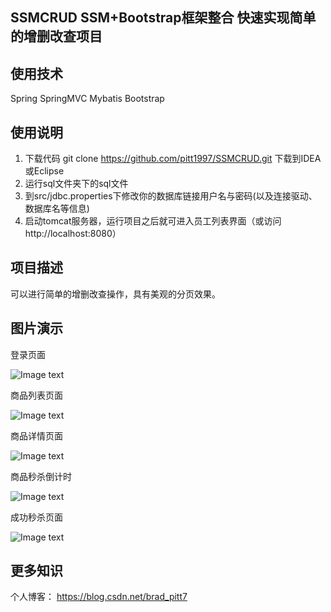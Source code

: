 ## SSMCRUD  SSM+Bootstrap框架整合  快速实现简单的增删改查项目

## 使用技术
Spring SpringMVC Mybatis Bootstrap

## 使用说明

1. 下载代码 git clone https://github.com/pitt1997/SSMCRUD.git 下载到IDEA或Eclipse
2. 运行sql文件夹下的sql文件
3. 到src/jdbc.properties下修改你的数据库链接用户名与密码(以及连接驱动、数据库名等信息)
4. 启动tomcat服务器，运行项目之后就可进入员工列表界面（或访问http://localhost:8080）

## 项目描述
可以进行简单的增删改查操作，具有美观的分页效果。

## 图片演示
登录页面

![Image text](https://github.com/pitt1997/miaosha_idea/blob/master/showimgs/login.png)

商品列表页面

![Image text](https://github.com/pitt1997/miaosha_idea/blob/master/showimgs/list.png)

商品详情页面

![Image text](https://github.com/pitt1997/miaosha_idea/blob/master/showimgs/goodsdetail.png)

商品秒杀倒计时

![Image text](https://github.com/pitt1997/miaosha_idea/blob/master/showimgs/wait.png)

成功秒杀页面

![Image text](https://github.com/pitt1997/miaosha_idea/blob/master/showimgs/miaoshasuccess.png)

## 更多知识
个人博客： https://blog.csdn.net/brad_pitt7


